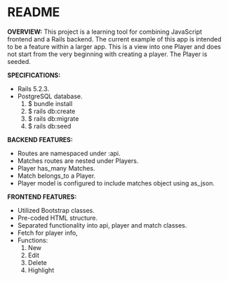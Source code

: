 # README

**OVERVIEW:**
This project is a learning tool for combining JavaScript frontend and a Rails backend. The current example of this app is intended to be a feature within a larger app. This is a view into one Player and does not start from the very beginning with creating a player. The Player is seeded. 

**SPECIFICATIONS:**
- Rails 5.2.3.
- PostgreSQL database.
    1. $ bundle install
    2. $ rails db:create
    3. $ rails db:migrate
    4. $ rails db:seed


**BACKEND FEATURES:**
- Routes are namespaced under :api.
- Matches routes are nested under Players.
- Player has_many Matches.
- Match belongs_to a Player.
- Player model is configured to include matches object using as_json.


**FRONTEND FEATURES:**
- Utilized Bootstrap classes.
- Pre-coded HTML structure.
- Separated functionality into api, player and match classes.
- Fetch for player info, 
- Functions:
    1. New
    2. Edit
    3. Delete
    4. Highlight
